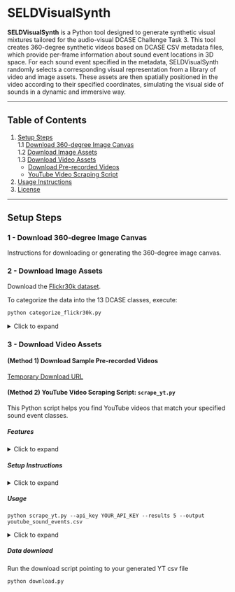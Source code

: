 # SELDVisualSynth

**SELDVisualSynth** is a Python tool designed to generate synthetic visual mixtures tailored for the audio-visual DCASE Challenge Task 3. This tool creates 360-degree synthetic videos based on DCASE CSV metadata files, which provide per-frame information about sound event locations in 3D space. For each sound event specified in the metadata, SELDVisualSynth randomly selects a corresponding visual representation from a library of video and image assets. These assets are then spatially positioned in the video according to their specified coordinates, simulating the visual side of sounds in a dynamic and immersive way.

---

## Table of Contents

1. [Setup Steps](#setup-steps)  
   1.1 [Download 360-degree Image Canvas](#1---download-360-degree-image-canvas)  
   1.2 [Download Image Assets](#2---download-image-assets)  
   1.3 [Download Video Assets](#3---download-video-assets)  
      - [Download Pre-recorded Videos](#step-1-download-sample-pre-recorded-videos)  
      - [YouTube Video Scraping Script](#step-2-youtube-video-scraping-script-scrape_ytpy)  
2. [Usage Instructions](#usage-instructions)  
3. [License](#license)

---

## Setup Steps

### 1 - Download 360-degree Image Canvas

Instructions for downloading or generating the 360-degree image canvas.

### 2 - Download Image Assets

Download the [Flickr30k dataset](https://www.kaggle.com/datasets/hsankesara/flickr-image-dataset).

To categorize the data into the 13 DCASE classes, execute:

```bash
python categorize_flickr30k.py
```

<details>
    <summary>Click to expand</summary>

    Modify the paths within the script to point to your downloaded dataset:

    ```ruby 
    # Paths
    metadata_file = "path/to/flickr30k_images/results.csv"  # Path to the Flickr30k metadata file
    images_dir = "path/to/flickr30k_images/flickr30k_images"  # Path to the Flickr30k images directory
    output_dir = "path/to/destination/flickr30k_images_per_class"  # Path to the output directory where images will be categorized
    ```


</details>

### 3 - Download Video Assets

#### (Method 1) Download Sample Pre-recorded Videos

[Temporary Download URL](<temp-url>)

#### (Method 2) YouTube Video Scraping Script: `scrape_yt.py`

This Python script helps you find YouTube videos that match your specified sound event classes.

##### Features

<details>
  <summary>Click to expand</summary>
  
  - Searches YouTube for videos matching 13 sound event classes.
  - Uses the YouTube Data API to perform searches.
  - Provides timestamps for each video (start and end).
  - Outputs results in CSV format.
  - Filters for shorter videos (under 10 minutes) for cleaner sound examples.

</details>

##### Setup Instructions

<details>
  <summary>Click to expand</summary>
  
  1. Install required packages:

     ```bash
     pip install google-api-python-client google-auth-httplib2 google-auth-oauthlib pandas
     ```

  2. You'll need YouTube API credentials. You can either:

     - Use an API key (simpler but rate-limited)
     - Set up OAuth 2.0 authentication (more complex but higher quotas)

  3. For API key:

     - Go to the [Google Cloud Console](https://console.cloud.google.com/)
     - Create a new project or select an existing one
     - Enable the YouTube Data API v3
     - Create an API key under "Credentials"

  4. For OAuth (if you don't specify an API key):

     - Download the OAuth client configuration file as `client_secret.json`
     - Place it in the same directory as the script
     - Follow the authorization prompts when running the script

</details>



##### Usage

```
python scrape_yt.py --api_key YOUR_API_KEY --results 5 --output youtube_sound_events.csv
```

<details>
    <summary>Click to expand</summary>

    Parameters:

    `--api_key`: Your YouTube API key (optional if using OAuth)
    `--results`: Number of results to fetch per class (default: 5)
    `--output`: Output CSV file name (default: `youtube_sound_events.csv`)

    The script will create two files:

    - A CSV file with just the link, start, end, and class (matching your format)
    - A detailed CSV that includes video titles and descriptions

</details>

##### Data download

Run the download script pointing to your generated YT csv file

```
python download.py
```

